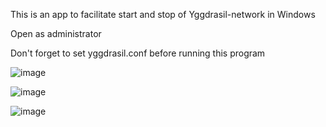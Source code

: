 This is an app to facilitate start and stop of Yggdrasil-network in Windows


Open as administrator

Don't forget to set yggdrasil.conf before running this program


![image](https://github.com/user-attachments/assets/6e49a39b-3399-448c-ae11-ac92f8daeb23)

![image](https://github.com/user-attachments/assets/20496da0-b16d-4fdc-84d4-67098abed461)


![image](https://github.com/user-attachments/assets/b7bbaa00-09e0-483e-9cc9-bd11531e8770)
